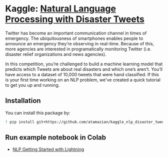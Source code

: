 # Kaggle: [Natural Language Processing with Disaster Tweets](https://www.kaggle.com/c/nlp-getting-started)

Twitter has become an important communication channel in times of emergency.
The ubiquitousness of smartphones enables people to announce an emergency they’re observing in real-time. Because of this, more agencies are interested in programatically monitoring Twitter (i.e. disaster relief organizations and news agencies).

In this competition, you’re challenged to build a machine learning model that predicts which Tweets are about real disasters and which one’s aren’t. You’ll have access to a dataset of 10,000 tweets that were hand classified. If this is your first time working on an NLP problem, we've created a quick tutorial to get you up and running.

## Installation

You can install this package by:
```bash
! pip install git+https://github.com/atamazian/kaggle_nlp_disaster_tweets
```
## Run example notebook in Colab
* [NLP Getting Started with Lightning](https://colab.research.google.com/github/atamazian/blob/main/kaggle_nlp_disaster_tweets/notebooks/nlp-getting-started-with-lightning.ipynb)
